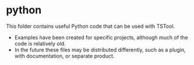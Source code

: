 # python #

This folder contains useful Python code that can be used with TSTool.

* Examples have been created for specific projects,
although much of the code is relatively old.
* In the future these files may be distributed differently, such as a plugin,
with documentation, or separate product.
